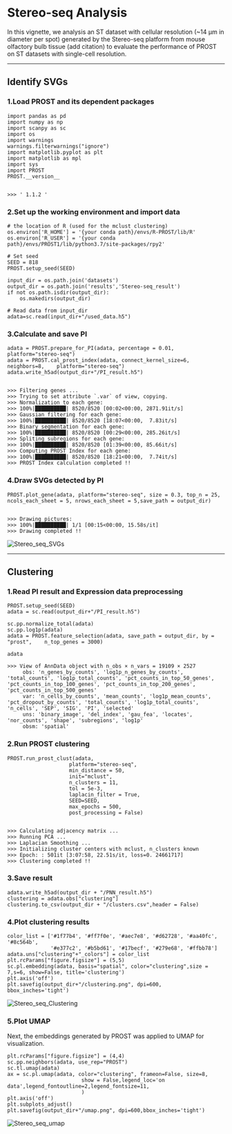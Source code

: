 # Stereo-seq  Analysis
In this vignette, we analysis an ST dataset with cellular resolution (~14 μm in diameter per spot) generated by the Stereo-seq platform from mouse olfactory bulb tissue (add citation) to evaluate the performance of PROST on ST datasets with single-cell resolution.

---
## Identify SVGs
### 1.Load PROST and its dependent packages

    import pandas as pd
    import numpy as np
    import scanpy as sc
    import os
    import warnings
    warnings.filterwarnings("ignore")
    import matplotlib.pyplot as plt
    import matplotlib as mpl
    import sys
    import PROST
    PROST.__version__


    >>> ' 1.1.2 '

### 2.Set up the working environment and import data 

    # the location of R (used for the mclust clustering)
    os.environ['R_HOME'] = '{your conda path}/envs/R-PROST/lib/R'
    os.environ['R_USER'] = '{your conda path}/envs/PROST1/lib/python3.7/site-packages/rpy2'

    # Set seed
    SEED = 818
    PROST.setup_seed(SEED)

    input_dir = os.path.join('datasets')
    output_dir = os.path.join('results','Stereo-seq_result')
    if not os.path.isdir(output_dir):
        os.makedirs(output_dir)

    # Read data from input_dir
    adata=sc.read(input_dir+"/used_data.h5")


### 3.Calculate and save PI

    adata = PROST.prepare_for_PI(adata, percentage = 0.01, platform="stereo-seq")
    adata = PROST.cal_prost_index(adata, connect_kernel_size=6, neighbors=8,    platform="stereo-seq")
    adata.write_h5ad(output_dir+"/PI_result.h5")


    >>> Filtering genes ...
    >>> Trying to set attribute `.var` of view, copying.
    >>> Normalization to each gene:
    >>> 100%|██████████| 8520/8520 [00:02<00:00, 2871.91it/s]
    >>> Gaussian filtering for each gene:
    >>> 100%|██████████| 8520/8520 [18:07<00:00,  7.83it/s]
    >>> Binary segmentation for each gene:
    >>> 100%|██████████| 8520/8520 [00:29<00:00, 285.26it/s]
    >>> Spliting subregions for each gene:
    >>> 100%|██████████| 8520/8520 [01:39<00:00, 85.66it/s]
    >>> Computing PROST Index for each gene:
    >>> 100%|██████████| 8520/8520 [18:21<00:00,  7.74it/s]
    >>> PROST Index calculation completed !!

    

### 4.Draw SVGs detected by PI
    PROST.plot_gene(adata, platform="stereo-seq", size = 0.3, top_n = 25, ncols_each_sheet = 5, nrows_each_sheet = 5,save_path = output_dir)    


    >>> Drawing pictures:
    >>> 100%|██████████| 1/1 [00:15<00:00, 15.58s/it]
    >>> Drawing completed !!
![Stereo_seq_SVGs](../imgs/Stereo-seq/Stereo_seq_SVGs.png "Stereo_seq_SVGs")

--- 
## Clustering 
### 1.Read PI result and Expression data preprocessing
    PROST.setup_seed(SEED)
    adata = sc.read(output_dir+"/PI_result.h5")

    sc.pp.normalize_total(adata)
    sc.pp.log1p(adata)
    adata = PROST.feature_selection(adata, save_path = output_dir, by = "prost",    n_top_genes = 3000)

    adata

    >>> View of AnnData object with n_obs × n_vars = 19109 × 2527
         obs: 'n_genes_by_counts', 'log1p_n_genes_by_counts', 'total_counts', 'log1p_total_counts', 'pct_counts_in_top_50_genes',    'pct_counts_in_top_100_genes', 'pct_counts_in_top_200_genes', 'pct_counts_in_top_500_genes'
         var: 'n_cells_by_counts', 'mean_counts', 'log1p_mean_counts', 'pct_dropout_by_counts', 'total_counts', 'log1p_total_counts',    'n_cells', 'SEP', 'SIG', 'PI', 'selected'
         uns: 'binary_image', 'del_index', 'gau_fea', 'locates', 'nor_counts', 'shape', 'subregions', 'log1p'
         obsm: 'spatial'

### 2.Run PROST clustering
    PROST.run_prost_clust(adata, 
                        platform="stereo-seq", 
                        min_distance = 50,
                        init="mclust",
                        n_clusters = 11,                     
                        tol = 5e-3,
                        laplacin_filter = True,
                        SEED=SEED,
                        max_epochs = 500,
                        post_processing = False)
    

    >>> Calculating adjacency matrix ...
    >>> Running PCA ...
    >>> Laplacian Smoothing ...
    >>> Initializing cluster centers with mclust, n_clusters known
    >>> Epoch: : 501it [3:07:58, 22.51s/it, loss=0. 24661717]                         
    >>> Clustering completed !!

### 3.Save result
    adata.write_h5ad(output_dir + "/PNN_result.h5")
    clustering = adata.obs["clustering"]
    clustering.to_csv(output_dir + "/clusters.csv",header = False)

### 4.Plot clustering results 
    color_list = ['#1f77b4', '#ff7f0e', '#aec7e8', '#d62728', '#aa40fc', '#8c564b',
                  '#e377c2', '#b5bd61', '#17becf', '#279e68', '#ffbb78']
    adata.uns["clustering"+"_colors"] = color_list
    plt.rcParams["figure.figsize"] = (5,5)
    sc.pl.embedding(adata, basis="spatial", color="clustering",size = 7,s=6, show=False, title='clustering')
    plt.axis('off')
    plt.savefig(output_dir+"/clustering.png", dpi=600, bbox_inches='tight')


![Stereo_seq_Clustering](../imgs/Stereo-seq/Stereo_seq_Clustering.png "Stereo_seq_Clustering")

### 5.Plot UMAP
Next, the embeddings generated by PROST was applied to UMAP for visualization.

    plt.rcParams["figure.figsize"] = (4,4)
    sc.pp.neighbors(adata, use_rep="PROST")
    sc.tl.umap(adata)
    ax = sc.pl.umap(adata, color="clustering", frameon=False, size=8,
                            show = False,legend_loc='on data',legend_fontoutline=2,legend_fontsize=11,
                            )
    plt.axis('off')
    plt.subplots_adjust()
    plt.savefig(output_dir+"/umap.png", dpi=600,bbox_inches='tight')

![Stereo_seq_umap](../imgs/Stereo-seq/Stereo_seq_umap.png "Stereo_seq_umap")


